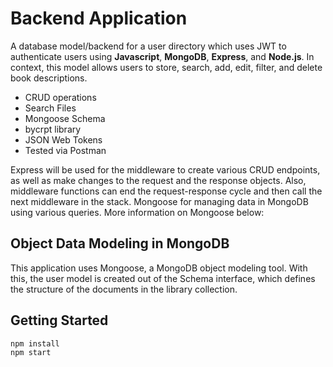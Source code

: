 # Backend Application
A database model/backend for a user directory which uses JWT to authenticate users using **Javascript**,  **MongoDB**, **Express**, and **Node.js**. In context, this model allows users to store, search, add, edit, filter, and delete book descriptions.
- CRUD operations
- Search Files
- Mongoose Schema
- bycrpt library
- JSON Web Tokens
- Tested via Postman

Express will be used for the middleware to create various CRUD endpoints, as well as make changes to the request and the response objects. Also, middleware functions can end the request-response cycle and then call the next middleware in the stack. Mongoose for managing data in MongoDB using various queries. More information on Mongoose below:

## Object Data Modeling in MongoDB
This application uses Mongoose, a MongoDB object modeling tool. With this, the user model is created out of the Schema interface, which defines the structure of the documents in the library collection.

## Getting Started
```
npm install
npm start
```

